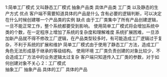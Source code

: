 1:简单工厂模式  又叫静态工厂模式
    抽象产品类
    具体产品类
    工厂类  以及静态的生产方式
  优点
    客户端不需要知道具体的产品是什么
    含有必要的逻辑判断，可以决定在什么时候创建哪一个产品类的实例
  缺点
    由于工厂类集中了所有产品创建逻辑，一旦不能正常工作，整个系统都要受到影响。
    使用简单工厂模式将会增加系统中类的个数，在一定程序上增加了系统的复杂度和理解难度
    系统扩展困难，一旦添加新产品就不得不修改工厂逻辑，在产品类型较多时，有可能造成工厂逻辑过于复杂，不利于系统的扩展和维护
    简单工厂模式由于使用了静态工厂方法，造成工厂角色无法形成基于继承的等级结构。
  使用环境
    工厂类负责创建的对象比较少，不会造成工厂方法中的业务逻辑太过复杂
    客户端只知道传入工厂类的参数，对于如何创建对象不关心
2：工厂模式  
    抽象工厂
    抽象产品
    具体的工厂
    具体的产品